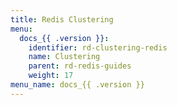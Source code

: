 ```yaml
---
title: Redis Clustering
menu:
  docs_{{ .version }}:
    identifier: rd-clustering-redis
    name: Clustering
    parent: rd-redis-guides
    weight: 17
menu_name: docs_{{ .version }}
---
```

